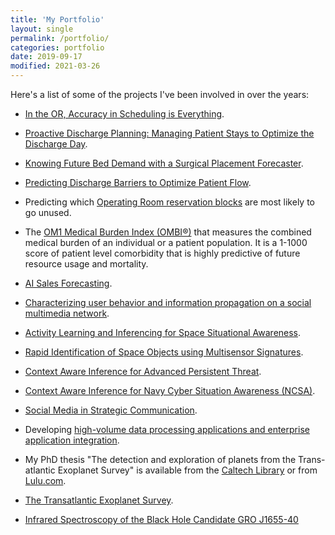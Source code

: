 ```yaml
---
title: 'My Portfolio'
layout: single
permalink: /portfolio/
categories: portfolio
date: 2019-09-17
modified: 2021-03-26
---
```


Here's a list of some of the projects I've been involved in over the years:

<!-- FIXME: Keep adding from HIQ. -->

-   [In the OR, Accuracy in Scheduling is Everything](https://www.hospiq.com/blog/in-the-or-accuracy-in-scheduling-is-everything/).

-   [Proactive Discharge Planning: Managing Patient Stays to Optimize the Discharge Day](https://www.hospiq.com/blog/proactive-discharge-planning-managing-patient-stays-to-optimize-the-discharge-day/).

-   [Knowing Future Bed Demand with a Surgical Placement Forecaster](https://www.hospiq.com/blog/knowing-future-bed-demand-with-a-surgical-placement-forecaster/).

-   [Predicting Discharge Barriers to Optimize Patient Flow](https://www.hospiq.com/blog/prioritizing-and-processing-discharges-to-better-manage-patient-flow/).

-   Predicting which [Operating Room reservation blocks](https://www.hospiq.com/solutions/perioperative/)
    are most likely to go unused.

-   The [OM1 Medical Burden Index (OMBI®)](https://www.om1.com/solutions/aipredictivemedicine/ombi/)
    that measures the combined medical burden of an individual or a patient population.
    It is a 1-1000 score of patient level comorbidity
    that is highly predictive of future resource usage and mortality.

-   [AI Sales Forecasting](https://www.insightsquared.com/revenue-intelligence-platform/sales-forecasting/).

<!-- markdownlint-disable line-length -->

-   [Characterizing user behavior and information propagation on a social multimedia network](https://doi.org/10.1109/ICMEW.2013.6618395).
<!-- markdownlint-enable line-length -->

-   [Activity Learning and Inferencing for Space Situational Awareness](https://www.sbir.gov/sbirsearch/detail/824285).

-   [Rapid Identification of Space Objects using Multisensor Signatures](https://www.sbir.gov/sbirsearch/detail/666352).

-   [Context Aware Inference for Advanced Persistent Threat](https://www.sbir.gov/sbirsearch/detail/873315).

-   [Context Aware Inference for Navy Cyber Situation Awareness (NCSA)](https://www.sbir.gov/sbirsearch/detail/685198).

<!-- textlint-disable stop-words -->

-   [Social Media in Strategic Communication](https://www.darpa.mil/program/social-media-in-strategic-communication).
<!-- textlint-enable stop-words -->

-   Developing
    [high-volume data processing applications and enterprise application integration](https://www.abinitio.com/).

-   My PhD thesis "The detection and exploration of planets from the Trans-atlantic Exoplanet Survey"
    is available from the
    [Caltech Library](https://web.archive.org/web/20080620002210/http://etd.caltech.edu/etd/available/etd-08272007-043911/)
    or from [Lulu.com](https://web.archive.org/web/20080620002210/http://www.lulu.com/content/1145448).

-   [The Transatlantic Exoplanet Survey](https://proinsias.github.io/portfolio/tres.html).

-   [Infrared Spectroscopy of the Black Hole Candidate GRO J1655-40](https://proinsias.github.io/portfolio/j1655.html)

